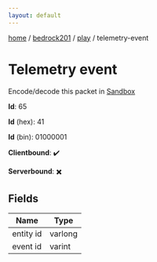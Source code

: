 ```yaml
---
layout: default
---
```


[home](/)  /  [bedrock201](/protocol/bedrock201)  /  [play](/protocol/bedrock201/play)  /  telemetry-event

# Telemetry event

Encode/decode this packet in [Sandbox](../../../sandbox/bedrock201#Play.TelemetryEvent)

**Id**: 65

**Id** (hex): 41

**Id** (bin): 01000001

**Clientbound**: ✔️

**Serverbound**: ✖️

## Fields

Name | Type
---|---
entity id | varlong
event id | varint
